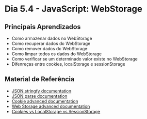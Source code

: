 # Dia 5.4 - JavaScript: WebStorage

## Principais Aprendizados

- Como armazenar dados no WebStorage
- Como recuperar dados do WebStorage
- Como remover dados do WebStorage
- Como limpar todos os dados do WebStorage
- Como verificar se um determinado valor existe no WebStorage
- Difenreças entre cookies, localStorage e sessionStorage

## Material de Referência

- [JSON.stringfy documentation](https://developer.mozilla.org/en-US/docs/Web/JavaScript/Reference/Global_Objects/JSON/stringify)
- [JSON.parse documentation](https://developer.mozilla.org/en-US/docs/Web/JavaScript/Reference/Global_Objects/JSON/parse)
- [Cookie advanced documentation](https://javascript.info/cookie)
- [Web Storage advanced documentation](https://javascript.info/localstorage)
- [Cookies vs LocalStorage vs SessionStorage](https://www.youtube.com/watch?v=AwicscsvGLg)
